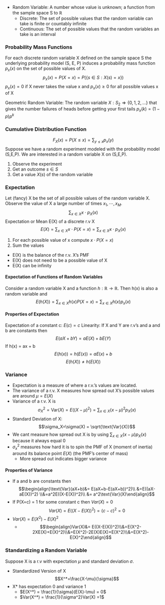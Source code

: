 - Random Variable: A number whose value is unknown; a function from the sample space S to $\mathbb{R}$
	- Discrete: The set of possible values that the random variable can take is finite or countably infinite
	- Continuous: The set of possible values that the random variables an take is an interval

### Probability Mass Functions
For each discrete random variable X defined on the sample space S the underlying probability model (S, E, P) induces a probability mass function $p_x(x)$ on the set of possible values of X.
$$p_x(x)=P(X=x)=P(\{s\in S:X(s)=x\})$$$p_x(x) = 0$ if X never takes the value x and $p_x(x)\geq 0$ for all possible values x of X

Geometric Random Variable: The random variable $X:S_2\Rightarrow\{0,1,2,…\}$ that gives the number failures of heads before getting your first tails $p_x(k)=(1-p)p^k$

### Cumulative Distribution Function 
$$F_X(x)=P(X\leq x) = \sum_{y\leq x} p_x(y)$$
Suppose we have a random experiment modeled with the probability model (S,E,P). We are interested in a random variable X on (S,E,P).
1. Observe the experiment
2. Get an outcome $s\in S$ 
3. Get a value $X(s)$ of the random variable

### Expectation
Let (fancy) X be the set of all possible values of the random variable X. Observe the value of X a large number of times $x_1,\cdots, x_M$.
$$\sum_{x\in X}x\cdot p_X(x)$$
Expectation or Mean E(X) of a discrete r.v X $$E(X)=\sum_{x\in X}x\cdot P(X=x)=\sum_{x\in X} x\cdot p_X(x)$$
1. For each possible value of x compute $x\cdot P(X=x)$
2. Sum the values
- E(X) is the balance of the r.v. X’s PMF
- E(X) does not need to be a possible value of X
- E(X) can be infinity

#### Expectation of Functions of Random Variables
Consider a random variable X and a function $h:\mathbb{R}\rightarrow \mathbb{R}$. Then h(x) is also a random variable and $$E(h(X)) = \sum_{x\in X} h(x)P(X=x) = \sum_{x\in X}h(x)p_x(x)$$
#### Properties of Expectation
Expectation of a constant c: $E(c) = c$
Linearity: If X and Y are r.v’s and a and b are constants then $$E(aX+bY) = aE(X) + bE(Y)$$
If h(x) = ax + b$$E(h(x)) = h(E(x)) = aE(x)+b$$
$$E(h(X)) \neq h(E(X))$$
### Variance
- Expectation is a measure of where a r.v.’s values are located. 
- The variance of a r.v. X measures how spread out X’s possible values are around $\mu = E(X)$
- Variance of a r.v. X is $$\sigma^2_X = \text{Var}(X) = E((X-\mu)^2)=\sum_{x\in X}(x-\mu)^2p_X(x)$$
- Standard Deviation of X: $$\sigma_X=\sigma(X) = \sqrt{\text{Var}(X)}$$
- We cant measure how spread out X is by using $\sum_{x\in X}(x-\mu)p_X(x)$ because it always equal 0
- $\sigma^2_x$ measures how hard it is to spin the PMF of X (moment of inertia) around its balance point $E(X)$ (the PMF’s center of mass)
	- More spread out indicates bigger variance
#### Properties of Variance
- If a and b are constants then $$\begin{align}\text{Var}(aX+b)&= E(aX+b-E(aX+b))^2)\\ &=E((aX-aE(X))^2) \\&=a^2E((X-E(X))^2)\\ &= a^2\text{Var}(X)\end{align}$$
- If P(X=c) = 1 for some constant c then $Var(X) = 0$$$Var(X) = E((X-E(X))^2) = (c-c)^2=0$$
- $Var(X) = E(X^2) - E(X)^2$
	- $$\begin{align}Var(X)&= E((X-E(X))^2)\\&=E(X^2-2XE(X)+E(X)^2)\\&=E(X^2)-2E(X)E(X)+E(X^2)\\&=E(X^2)-E(X)^2\end{align}$$
### Standardizing a Random Variable
Suppose X is a r.v with expectation $\mu$ and standard deviation $\sigma$. 
- Standardized Version of X $$X^*=\frac{X-\mu}{\sigma}$$
- X* has expectation 0 and variance 1
	- $E(X^*) = \frac{1}{\sigma}(E(X)-\mu) = 0$
	- $Var(X^*) = \frac{1}{\sigma^2}Var(X) =1$
